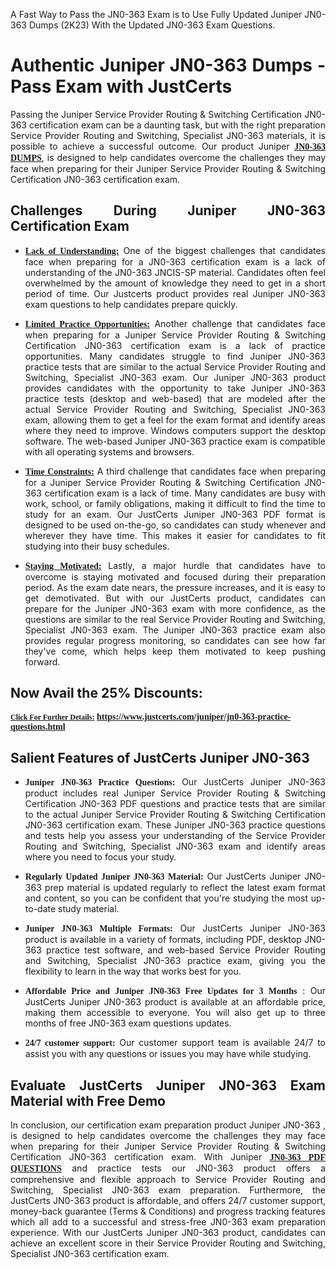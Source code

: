 <p dir="auto" style="text-align: justify;">A Fast Way to Pass the JN0-363 Exam is to Use Fully Updated Juniper JN0-363 Dumps (2K23) With the Updated JN0-363 Exam Questions.</p>

<h1 style="text-align: justify;"><strong>Authentic Juniper JN0-363 Dumps - Pass Exam with JustCerts</strong></h1>

<p style="text-align: justify;">Passing the Juniper Service Provider Routing & Switching Certification JN0-363 certification exam can be a daunting task, but with the right preparation Service Provider Routing and Switching, Specialist JN0-363 materials, it is possible to achieve a successful outcome. Our product Juniper <strong><a href="https://www.justcerts.com/juniper/jn0-363-practice-questions.html"><span style="font-family:Georgia,serif;"><u>JN0-363 DUMPS</u></span></a></strong>, is designed to help candidates overcome the challenges they may face when preparing for their Juniper Service Provider Routing & Switching Certification JN0-363 certification exam.</p>

<h2 style="text-align: justify;"><strong>Challenges During Juniper JN0-363 Certification Exam</strong></h2>

<ul>
	<li style="text-align: justify;"><u><span style="font-family:Georgia,serif;"><strong>Lack of Understanding:</strong></span></u> One of the biggest challenges that candidates face when preparing for a JN0-363 certification exam is a lack of understanding of the JN0-363 JNCIS-SP material. Candidates often feel overwhelmed by the amount of knowledge they need to get in a short period of time. Our Justcerts product provides real Juniper JN0-363 exam questions to help candidates prepare quickly.</li>
</ul>

<ul>
	<li style="text-align: justify;"><u><span style="font-family:Georgia,serif;"><strong>Limited Practice Opportunities:</strong></span></u> Another challenge that candidates face when preparing for a Juniper Service Provider Routing & Switching Certification JN0-363 certification exam is a lack of practice opportunities. Many candidates struggle to find Juniper JN0-363 practice tests that are similar to the actual Service Provider Routing and Switching, Specialist JN0-363 exam. Our Juniper JN0-363 product provides candidates with the opportunity to take Juniper JN0-363 practice tests (desktop and web-based) that are modeled after the actual Service Provider Routing and Switching, Specialist JN0-363 exam, allowing them to get a feel for the exam format and identify areas where they need to improve. Windows computers support the desktop software. The web-based Juniper JN0-363 practice exam is compatible with all operating systems and browsers.</li>
</ul>

<ul>
	<li style="text-align: justify;"><u><span style="font-family:Georgia,serif;"><strong>Time Constraints:</strong></span></u> A third challenge that candidates face when preparing for a Juniper Service Provider Routing & Switching Certification JN0-363 certification exam is a lack of time. Many candidates are busy with work, school, or family obligations, making it difficult to find the time to study for an exam. Our JustCerts Juniper JN0-363 PDF format is designed to be used on-the-go, so candidates can study whenever and wherever they have time. This makes it easier for candidates to fit studying into their busy schedules.</li>
</ul>

<ul>
	<li style="text-align: justify;"><u><span style="font-family:Georgia,serif;"><strong>Staying Motivated:</strong></span></u> Lastly, a major hurdle that candidates have to overcome is staying motivated and focused during their preparation period. As the exam date nears, the pressure increases, and it is easy to get demotivated. But with our JustCerts product, candidates can prepare for the Juniper JN0-363 exam with more confidence, as the questions are similar to the real Service Provider Routing and Switching, Specialist JN0-363 exam. The Juniper JN0-363 practice exam also provides regular progress monitoring, so candidates can see how far they've come, which helps keep them motivated to keep pushing forward.</li>
</ul>

<h2 style="text-align: justify;"><strong>Now Avail the 25% Discounts:</strong></h2>

<p><span style="font-size:12px;"><u><span style="font-family:Georgia,serif;"><strong>Click For Further Details:</strong></span></u></span><span style="font-size:14px;"><span style="font-family:Georgia,serif;"><strong> <a href="https://www.justcerts.com/juniper/jn0-363-practice-questions.html">https://www.justcerts.com/juniper/jn0-363-practice-questions.html</a></strong></span></span></p>

<h2 style="text-align: justify;"><strong>Salient Features of JustCerts Juniper JN0-363</strong></h2>

<ul>
	<li style="text-align: justify;"><span style="font-family:Georgia,serif;"><strong>Juniper JN0-363 Practice Questions:</strong></span> Our JustCerts Juniper JN0-363 product includes real Juniper Service Provider Routing & Switching Certification JN0-363 PDF questions and practice tests that are similar to the actual Juniper Service Provider Routing & Switching Certification JN0-363 certification exam. These Juniper JN0-363 practice questions and tests help you assess your understanding of the Service Provider Routing and Switching, Specialist JN0-363 exam and identify areas where you need to focus your study.</li>
</ul>

<ul>
	<li style="text-align: justify;"><span style="font-family:Georgia,serif;"><strong>Regularly Updated Juniper JN0-363 Material:</strong></span> Our JustCerts Juniper JN0-363 prep material is updated regularly to reflect the latest exam format and content, so you can be confident that you're studying the most up-to-date study material.</li>
</ul>

<ul>
	<li style="text-align: justify;"><span style="font-family:Georgia,serif;"><strong>Juniper JN0-363 Multiple Formats:</strong></span> Our JustCerts Juniper JN0-363 product is available in a variety of formats, including PDF, desktop JN0-363 practice test software, and web-based Service Provider Routing and Switching, Specialist JN0-363 practice exam, giving you the flexibility to learn in the way that works best for you.</li>
</ul>

<ul>
	<li style="text-align: justify;"><span style="font-family:Georgia,serif;"><strong>Affordable Price and Juniper JN0-363 Free Updates for 3 Months</strong></span> : Our JustCerts Juniper JN0-363 product is available at an affordable price, making them accessible to everyone. You will also get up to three months of free JN0-363 exam questions updates.</li>
</ul>

<ul>
	<li style="text-align: justify;"><span style="font-family:Georgia,serif;"><strong>24/7 customer support:</strong></span> Our customer support team is available 24/7 to assist you with any questions or issues you may have while studying.</li>
</ul>

<h2 style="text-align: justify;"><strong>Evaluate JustCerts Juniper JN0-363 Exam Material with Free Demo</strong></h2>

<p style="text-align: justify;">In conclusion, our certification exam preparation product Juniper JN0-363 , is designed to help candidates overcome the challenges they may face when preparing for their Juniper Service Provider Routing & Switching Certification JN0-363 certification exam. With Juniper <a href="https://www.justcerts.com/juniper/jn0-363-practice-questions.html"><u><strong><span style="font-family:Georgia,serif;">JN0-363 PDF QUESTIONS</span></strong></u></a> and practice tests our JN0-363 product offers a comprehensive and flexible approach to Service Provider Routing and Switching, Specialist JN0-363 exam preparation. Furthermore, the JustCerts JN0-363 product is affordable, and offers 24/7 customer support, money-back guarantee (Terms & Conditions) and progress tracking features which all add to a successful and stress-free JN0-363 exam preparation experience. With our JustCerts Juniper JN0-363 product, candidates can achieve an excellent score in their Service Provider Routing and Switching, Specialist JN0-363 certification exam.</p>
